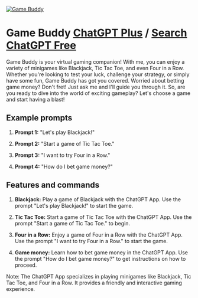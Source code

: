 
[![Game Buddy](https://files.oaiusercontent.com/file-JtHdqcb7gzTN733a2IZUgSZD?se=2123-10-16T20%3A59%3A24Z&sp=r&sv=2021-08-06&sr=b&rscc=max-age%3D31536000%2C%20immutable&rscd=attachment%3B%20filename%3D7ee6fdc7-f296-4a21-9c93-106942cf054d.png&sig=KsTzjdcakYmNAXmPFTu/djO5YhHxekbI1VbLvge16/I%3D)](https://chat.openai.com/g/g-jttkrRz1o-game-buddy)

# Game Buddy [ChatGPT Plus](https://chat.openai.com/g/g-jttkrRz1o-game-buddy) / [Search ChatGPT Free](https://gptcall.net/index.html#/?search=Game%20Buddy)

Game Buddy is your virtual gaming companion! With me, you can enjoy a variety of minigames like Blackjack, Tic Tac Toe, and even Four in a Row. Whether you're looking to test your luck, challenge your strategy, or simply have some fun, Game Buddy has got you covered. Worried about betting game money? Don't fret! Just ask me and I'll guide you through it. So, are you ready to dive into the world of exciting gameplay? Let's choose a game and start having a blast!

## Example prompts

1. **Prompt 1:** "Let's play Blackjack!"

2. **Prompt 2:** "Start a game of Tic Tac Toe."

3. **Prompt 3:** "I want to try Four in a Row."

4. **Prompt 4:** "How do I bet game money?"

## Features and commands

1. **Blackjack:** Play a game of Blackjack with the ChatGPT App. Use the prompt "Let's play Blackjack!" to start the game.

2. **Tic Tac Toe:** Start a game of Tic Tac Toe with the ChatGPT App. Use the prompt "Start a game of Tic Tac Toe." to begin.

3. **Four in a Row:** Enjoy a game of Four in a Row with the ChatGPT App. Use the prompt "I want to try Four in a Row." to start the game.

4. **Game money:** Learn how to bet game money in the ChatGPT App. Use the prompt "How do I bet game money?" to get instructions on how to proceed.

Note: The ChatGPT App specializes in playing minigames like Blackjack, Tic Tac Toe, and Four in a Row. It provides a friendly and interactive gaming experience.


